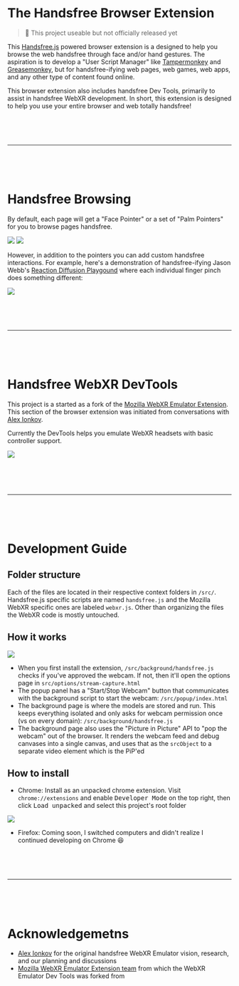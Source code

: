 # The Handsfree Browser Extension

> 🚨 This project useable but not officially released yet

This [Handsfree.js](https://handsfree.js.org) powered browser extension is a designed to help you browse the web handsfree through face and/or hand gestures. The aspiration is to develop a "User Script Manager" like [Tampermonkey](https://www.tampermonkey.net/) and [Greasemonkey](https://www.greasespot.net/), but for handsfree-ifying web pages, web games, web apps, and any other type of content found online.

This browser extension also includes handsfree Dev Tools, primarily to assist in handsfree WebXR development. In short, this extension is designed to help you use your entire browser and web totally handsfree!

<br>
<br>
<br>
<hr>
<br>
<br>
<br>

# Handsfree Browsing

By default, each page will get a "Face Pointer" or a set of "Palm Pointers" for you to browse pages handsfree.

![](https://media3.giphy.com/media/Iv2aSMS0QTy2P5JNCX/giphy.gif)
![](https://media3.giphy.com/media/BSkodGjuwBPAEwxjGv/giphy.gif)

However, in addition to the pointers you can add custom handsfree interactions. For example, here's a demonstration of handsfree-ifying Jason Webb's [Reaction Diffusion Playgound](https://jasonwebb.github.io/reaction-diffusion-playground/) where each individual finger pinch does something different:

![](https://media4.giphy.com/media/YB5GHxDKDFti74Jzz9/giphy.gif)

<br>
<br>
<br>
<hr>
<br>
<br>
<br>

# Handsfree WebXR DevTools

This project is a started as a fork of the [Mozilla WebXR Emulator Extension](https://github.com/MozillaReality/WebXR-emulator-extension). This section of the browser extension was initiated from conversations with [Alex Ionkov](http://pages.cs.wisc.edu/~ionkov/).

Currently the DevTools helps you emulate WebXR headsets with basic controller support.

![](https://media1.giphy.com/media/w3JUFtNyXNafLVrh6F/giphy.gif)
![]()

<br>
<br>
<br>
<hr>
<br>
<br>
<br>

# Development Guide

## Folder structure

Each of the files are located in their respective context folders in `/src/`. Handsfree.js specific scripts are named `handsfree.js` and the Mozilla WebXR specific ones are labeled `webxr.js`. Other than organizing the files the WebXR code is mostly untouched.

## How it works

![](https://i.imgur.com/VKFeZpB.jpg)

- When you first install the extension, `/src/background/handsfree.js` checks if you've approved the webcam. If not, then it'll open the options page in `src/options/stream-capture.html`
- The popup panel has a "Start/Stop Webcam" button that communicates with the background script to start the webcam: `/src/popup/index.html`
- The background page is where the models are stored and run. This keeps everything isolated and only asks for webcam permission once (vs on every domain): `/src/background/handsfree.js`
- The background page also uses the "Picture in Picture" API to "pop the webcam" out of the browser. It renders the webcam feed and debug canvases into a single canvas, and uses that as the `srcObject` to a separate video element which is the PiP'ed

## How to install

- Chrome: Install as an unpacked chrome extension. Visit `chrome://extensions` and enable <kbd>Developer Mode</kbd> on the top right, then click <kbd>Load unpacked</kbd> and select this project's root folder

![](https://i.imgur.com/jXmhYnb.png)

- Firefox: Coming soon, I switched computers and didn't realize I continued developing on Chrome 😆

<br>
<br>
<br>
<hr>
<br>
<br>
<br>

# Acknowledgemetns

- [Alex Ionkov](http://pages.cs.wisc.edu/~ionkov/) for the original handsfree WebXR Emulator vision, research, and our planning and discussions
- [Mozilla WebXR Emulator Extension team](https://github.com/MozillaReality/WebXR-emulator-extension) from which the WebXR Emulator Dev Tools was forked from